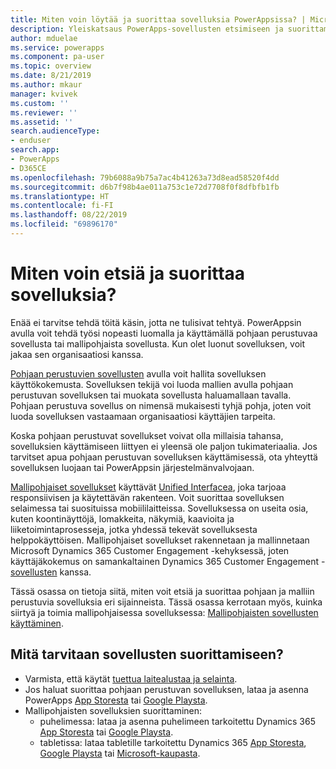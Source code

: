 ```yaml
---
title: Miten voin löytää ja suorittaa sovelluksia PowerAppsissa? | Microsoft Docs
description: Yleiskatsaus PowerApps-sovellusten etsimiseen ja suorittamiseen.
author: mduelae
ms.service: powerapps
ms.component: pa-user
ms.topic: overview
ms.date: 8/21/2019
ms.author: mkaur
manager: kvivek
ms.custom: ''
ms.reviewer: ''
ms.assetid: ''
search.audienceType:
- enduser
search.app:
- PowerApps
- D365CE
ms.openlocfilehash: 79b6088a9b75a7ac4b41263a73d8ead58520f4dd
ms.sourcegitcommit: d6b7f98b4ae011a753c1e72d7708f0f8dfbfb1fb
ms.translationtype: HT
ms.contentlocale: fi-FI
ms.lasthandoff: 08/22/2019
ms.locfileid: "69896170"
---
```

# <a name="how-do-i-find-and-run-apps"></a>Miten voin etsiä ja suorittaa sovelluksia?

Enää ei tarvitse tehdä töitä käsin, jotta ne tulisivat tehtyä. PowerAppsin avulla voit tehdä työsi nopeasti luomalla ja käyttämällä pohjaan perustuvaa sovellusta tai mallipohjaista sovellusta. Kun olet luonut sovelluksen, voit jakaa sen organisaatiosi kanssa. 

[Pohjaan perustuvien sovellusten](/powerapps/maker/canvas-apps/getting-started) avulla voit hallita sovelluksen käyttökokemusta. Sovelluksen tekijä voi luoda mallien avulla pohjaan perustuvan sovelluksen tai muokata sovellusta haluamallaan tavalla. Pohjaan perustuva sovellus on nimensä mukaisesti tyhjä pohja, joten voit luoda sovelluksen vastaamaan organisaatiosi käyttäjien tarpeita.

Koska pohjaan perustuvat sovellukset voivat olla millaisia tahansa, sovelluksien käyttämiseen liittyen ei yleensä ole paljon tukimateriaalia. Jos tarvitset apua pohjaan perustuvan sovelluksen käyttämisessä, ota yhteyttä sovelluksen luojaan tai PowerAppsin järjestelmänvalvojaan.

[Mallipohjaiset sovellukset](/powerapps/maker/model-driven-apps/model-driven-app-overview) käyttävät [Unified Interfacea](unified-interface.md), joka tarjoaa responsiivisen ja käytettävän rakenteen. Voit suorittaa sovelluksen selaimessa tai suosituissa mobiililaitteissa. Sovelluksessa on useita osia, kuten koontinäyttöjä, lomakkeita, näkymiä, kaavioita ja liiketoimintaprosesseja, jotka yhdessä tekevät sovelluksesta helppokäyttöisen. Mallipohjaiset sovellukset rakennetaan ja mallinnetaan Microsoft Dynamics 365 Customer Engagement -kehyksessä, joten käyttäjäkokemus on samankaltainen Dynamics 365 Customer Engagement -[sovellusten](/dynamics365/customer-engagement/basics/business-apps-dynamics-365) kanssa.

Tässä osassa on tietoja siitä, miten voit etsiä ja suorittaa pohjaan ja malliin perustuvia sovelluksia eri sijainneista. Tässä osassa kerrotaan myös, kuinka siirtyä ja toimia mallipohjaisessa sovelluksessa: [Mallipohjaisten sovellusten käyttäminen](use-model-driven-apps.md).


## <a name="whats-required-to-run-apps"></a>Mitä tarvitaan sovellusten suorittamiseen?
- Varmista, että käytät [tuettua laitealustaa ja selainta](../maker/canvas-apps/limits-and-config.md).
- Jos haluat suorittaa pohjaan perustuvan sovelluksen, lataa ja asenna PowerApps [App Storesta](https://itunes.apple.com/app/powerapps/id1047318566?mt=8) tai [Google Playsta](https://play.google.com/store/apps/details?id=com.microsoft.msapps).
- Mallipohjaisten sovelluksien suorittaminen:
    - puhelimessa: lataa ja asenna puhelimeen tarkoitettu Dynamics 365 [App Storesta](https://itunes.apple.com/app/dynamics-crm-for-phones/id1003997947?ls=1&mt=8) tai [Google Playsta](https://play.google.com/store/apps/details?id=com.microsoft.crm.crmphone). 
    - tabletissa: lataa tabletille tarkoitettu Dynamics 365 [App Storesta](https://itunes.apple.com/app/microsoft-dynamics-crm/id678800460?mt=8), [Google Playsta](https://play.google.com/store/apps/details?id=com.microsoft.crm.crmtablet) tai [Microsoft-kaupasta](https://www.microsoft.com/store/p/microsoft-dynamics-365/9nblggh4rfqp).
